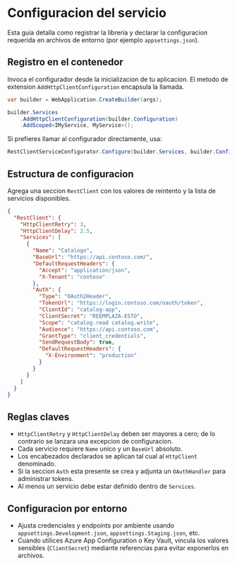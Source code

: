 # Configuracion del servicio

Esta guia detalla como registrar la libreria y declarar la configuracion requerida en archivos de entorno (por ejemplo `appsettings.json`).

## Registro en el contenedor
Invoca el configurador desde la inicializacion de tu aplicacion. El metodo de extension `AddHttpClientConfiguration` encapsula la llamada.

```csharp
var builder = WebApplication.CreateBuilder(args);

builder.Services
    .AddHttpClientConfiguration(builder.Configuration)
    .AddScoped<IMyService, MyService>();
```

Si prefieres llamar al configurador directamente, usa:

```csharp
RestClientServiceConfigurator.Configure(builder.Services, builder.Configuration);
```

## Estructura de configuracion
Agrega una seccion `RestClient` con los valores de reintento y la lista de servicios disponibles.

```json
{
  "RestClient": {
    "HttpClientRetry": 3,
    "HttpClientDelay": 2.5,
    "Services": [
      {
        "Name": "Catalogo",
        "BaseUrl": "https://api.contoso.com/",
        "DefaultRequestHeaders": {
          "Accept": "application/json",
          "X-Tenant": "contoso"
        },
        "Auth": {
          "Type": "OAuth2Header",
          "TokenUrl": "https://login.contoso.com/oauth/token",
          "ClientId": "catalog-app",
          "ClientSecret": "REEMPLAZA-ESTO",
          "Scope": "catalog.read catalog.write",
          "Audience": "https://api.contoso.com",
          "GrantType": "client_credentials",
          "SendRequestBody": true,
          "DefaultRequestHeaders": {
            "X-Environment": "production"
          }
        }
      }
    ]
  }
}
```

## Reglas claves
- `HttpClientRetry` y `HttpClientDelay` deben ser mayores a cero; de lo contrario se lanzara una excepcion de configuracion.
- Cada servicio requiere `Name` unico y un `BaseUrl` absoluto.
- Los encabezados declarados se aplican tal cual al `HttpClient` denominado.
- Si la seccion `Auth` esta presente se crea y adjunta un `OAuthHandler` para administrar tokens.
- Al menos un servicio debe estar definido dentro de `Services`.

## Configuracion por entorno
- Ajusta credenciales y endpoints por ambiente usando `appsettings.Development.json`, `appsettings.Staging.json`, etc.
- Cuando utilices Azure App Configuration o Key Vault, vincula los valores sensibles (`ClientSecret`) mediante referencias para evitar exponerlos en archivos.
